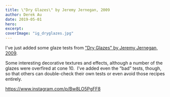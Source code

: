 ```yaml
---
title: \"Dry Glazes\" by Jeremy Jernegan, 2009
author: Derek Au
date: 2019-05-01
hero: 
excerpt: 
coverImage: "ig_dryglazes.jpg"
---
```


I've just added some glaze tests from ["Dry Glazes" by Jeremy Jernegan, 2009](https://books.google.com/books/about/Dry_Glazes.html?id=HmuKnb_iR2AC).

Some interesting decorative textures and effects, although a number of the glazes were overfired at cone 10.  I’ve added even the “bad” tests, though, so that others can double-check their own tests or even avoid those recipes entirely.

https://www.instagram.com/p/Bw8LO5PgFF8
